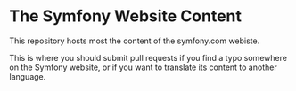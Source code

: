 The Symfony Website Content
===========================

This repository hosts most the content of the symfony.com webiste.

This is where you should submit pull requests if you find a typo somewhere on the Symfony website, or if you want
to translate its content to another language.

